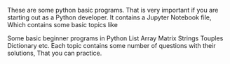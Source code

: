 These are some python basic programs. That is very important if you are starting out as a Python developer. It contains a Jupyter Notebook file, Which contains some basic topics like

Some basic beginner programs in Python
List
Array
Matrix
Strings
Touples
Dictionary etc.
Each topic contains some number of questions with their solutions, That you can practice.
